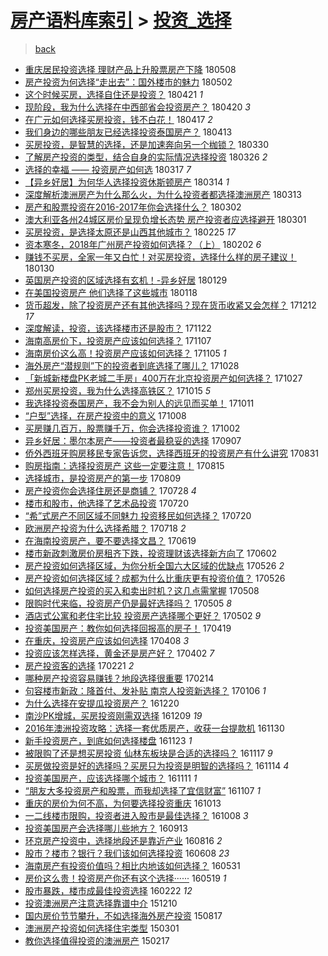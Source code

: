 [房产语料库索引](../../README.md)  > [投资_选择](投资_选择.md)
====
> [back](../README.md)

- [重庆居民投资选择 理财产品上升股票房产下降](http://jkwz.applinzi.com/ittc/7100711050171384839.html#%E9%87%8D%E5%BA%86%E5%B1%85%E6%B0%91%E6%8A%95%E8%B5%84%E9%80%89%E6%8B%A9+%E7%90%86%E8%B4%A2%E4%BA%A7%E5%93%81%E4%B8%8A%E5%8D%87%E8%82%A1%E7%A5%A8%E6%88%BF%E4%BA%A7%E4%B8%8B%E9%99%8D) 180508  
- [房产投资为何选择“走出去”：国外楼市的魅力](http://jkwz.applinzi.com/ittc/7098560290167981062.html#%E6%88%BF%E4%BA%A7%E6%8A%95%E8%B5%84%E4%B8%BA%E4%BD%95%E9%80%89%E6%8B%A9%E2%80%9C%E8%B5%B0%E5%87%BA%E5%8E%BB%E2%80%9D%EF%BC%9A%E5%9B%BD%E5%A4%96%E6%A5%BC%E5%B8%82%E7%9A%84%E9%AD%85%E5%8A%9B) 180502  
- [这个时候买房，选择自住还是投资？](http://jkwz.applinzi.com/ittc/7094478062710424587.html#%E8%BF%99%E4%B8%AA%E6%97%B6%E5%80%99%E4%B9%B0%E6%88%BF%EF%BC%8C%E9%80%89%E6%8B%A9%E8%87%AA%E4%BD%8F%E8%BF%98%E6%98%AF%E6%8A%95%E8%B5%84%EF%BC%9F) 180421 *1* 
- [现阶段，我为什么选择在中西部省会投资房产？](http://jkwz.applinzi.com/ittc/7094125067908940810.html#%E7%8E%B0%E9%98%B6%E6%AE%B5%EF%BC%8C%E6%88%91%E4%B8%BA%E4%BB%80%E4%B9%88%E9%80%89%E6%8B%A9%E5%9C%A8%E4%B8%AD%E8%A5%BF%E9%83%A8%E7%9C%81%E4%BC%9A%E6%8A%95%E8%B5%84%E6%88%BF%E4%BA%A7%EF%BC%9F) 180420 *3* 
- [在广元如何选择买房投资，钱不白花！](http://jkwz.applinzi.com/ittc/7092971589127898118.html#%E5%9C%A8%E5%B9%BF%E5%85%83%E5%A6%82%E4%BD%95%E9%80%89%E6%8B%A9%E4%B9%B0%E6%88%BF%E6%8A%95%E8%B5%84%EF%BC%8C%E9%92%B1%E4%B8%8D%E7%99%BD%E8%8A%B1%EF%BC%81) 180417 *2* 
- [我们身边的哪些朋友已经选择投资泰国房产？](http://jkwz.applinzi.com/ittc/7091587175235978247.html#%E6%88%91%E4%BB%AC%E8%BA%AB%E8%BE%B9%E7%9A%84%E5%93%AA%E4%BA%9B%E6%9C%8B%E5%8F%8B%E5%B7%B2%E7%BB%8F%E9%80%89%E6%8B%A9%E6%8A%95%E8%B5%84%E6%B3%B0%E5%9B%BD%E6%88%BF%E4%BA%A7%EF%BC%9F) 180413  
- [买房投资，是智慧的选择，还是加速奔向另一个枷锁？](http://jkwz.applinzi.com/ittc/7086415693040059402.html#%E4%B9%B0%E6%88%BF%E6%8A%95%E8%B5%84%EF%BC%8C%E6%98%AF%E6%99%BA%E6%85%A7%E7%9A%84%E9%80%89%E6%8B%A9%EF%BC%8C%E8%BF%98%E6%98%AF%E5%8A%A0%E9%80%9F%E5%A5%94%E5%90%91%E5%8F%A6%E4%B8%80%E4%B8%AA%E6%9E%B7%E9%94%81%EF%BC%9F) 180330  
- [了解房产投资的类型，结合自身的实际情况选择投资](http://jkwz.applinzi.com/ittc/7084743587592143883.html#%E4%BA%86%E8%A7%A3%E6%88%BF%E4%BA%A7%E6%8A%95%E8%B5%84%E7%9A%84%E7%B1%BB%E5%9E%8B%EF%BC%8C%E7%BB%93%E5%90%88%E8%87%AA%E8%BA%AB%E7%9A%84%E5%AE%9E%E9%99%85%E6%83%85%E5%86%B5%E9%80%89%E6%8B%A9%E6%8A%95%E8%B5%84) 180326 *2* 
- [选择的幸福 ——  投资房产如何选](http://jkwz.applinzi.com/ittc/7081419972943545361.html#%E9%80%89%E6%8B%A9%E7%9A%84%E5%B9%B8%E7%A6%8F+%E2%80%94%E2%80%94++%E6%8A%95%E8%B5%84%E6%88%BF%E4%BA%A7%E5%A6%82%E4%BD%95%E9%80%89) 180317 *7* 
- [【异乡好居】为何华人选择投资休斯顿房产](http://jkwz.applinzi.com/ittc/7080283042398864401.html#%E3%80%90%E5%BC%82%E4%B9%A1%E5%A5%BD%E5%B1%85%E3%80%91%E4%B8%BA%E4%BD%95%E5%8D%8E%E4%BA%BA%E9%80%89%E6%8B%A9%E6%8A%95%E8%B5%84%E4%BC%91%E6%96%AF%E9%A1%BF%E6%88%BF%E4%BA%A7) 180314 *1* 
- [深度解析澳洲房产为什么那么火，为什么投资者都选择澳洲房产](http://jkwz.applinzi.com/ittc/7079912416517555211.html#%E6%B7%B1%E5%BA%A6%E8%A7%A3%E6%9E%90%E6%BE%B3%E6%B4%B2%E6%88%BF%E4%BA%A7%E4%B8%BA%E4%BB%80%E4%B9%88%E9%82%A3%E4%B9%88%E7%81%AB%EF%BC%8C%E4%B8%BA%E4%BB%80%E4%B9%88%E6%8A%95%E8%B5%84%E8%80%85%E9%83%BD%E9%80%89%E6%8B%A9%E6%BE%B3%E6%B4%B2%E6%88%BF%E4%BA%A7) 180313  
- [房产和股票投资在2016-2017年你会选择什么？](http://jkwz.applinzi.com/ittc/7075807184443409419.html#%E6%88%BF%E4%BA%A7%E5%92%8C%E8%82%A1%E7%A5%A8%E6%8A%95%E8%B5%84%E5%9C%A82016-2017%E5%B9%B4%E4%BD%A0%E4%BC%9A%E9%80%89%E6%8B%A9%E4%BB%80%E4%B9%88%EF%BC%9F) 180302  
- [澳大利亚各州24城区房价呈现负增长态势 房产投资者应选择避开](http://jkwz.applinzi.com/ittc/7075545261374178314.html#%E6%BE%B3%E5%A4%A7%E5%88%A9%E4%BA%9A%E5%90%84%E5%B7%9E24%E5%9F%8E%E5%8C%BA%E6%88%BF%E4%BB%B7%E5%91%88%E7%8E%B0%E8%B4%9F%E5%A2%9E%E9%95%BF%E6%80%81%E5%8A%BF+%E6%88%BF%E4%BA%A7%E6%8A%95%E8%B5%84%E8%80%85%E5%BA%94%E9%80%89%E6%8B%A9%E9%81%BF%E5%BC%80) 180301  
- [买房投资，是选择太原还是山西其他城市？](http://jkwz.applinzi.com/ittc/7073985276148188171.html#%E4%B9%B0%E6%88%BF%E6%8A%95%E8%B5%84%EF%BC%8C%E6%98%AF%E9%80%89%E6%8B%A9%E5%A4%AA%E5%8E%9F%E8%BF%98%E6%98%AF%E5%B1%B1%E8%A5%BF%E5%85%B6%E4%BB%96%E5%9F%8E%E5%B8%82%EF%BC%9F) 180225 *17* 
- [资本寒冬，2018年广州房产投资如何选择？（上）](http://jkwz.applinzi.com/ittc/7065402089511846928.html#%E8%B5%84%E6%9C%AC%E5%AF%92%E5%86%AC%EF%BC%8C2018%E5%B9%B4%E5%B9%BF%E5%B7%9E%E6%88%BF%E4%BA%A7%E6%8A%95%E8%B5%84%E5%A6%82%E4%BD%95%E9%80%89%E6%8B%A9%EF%BC%9F%EF%BC%88%E4%B8%8A%EF%BC%89) 180202 *6* 
- [赚钱不买房，全家一年又白忙！对买房投资，选择什么样的房子建议！](http://jkwz.applinzi.com/ittc/7064482068027671562.html#%E8%B5%9A%E9%92%B1%E4%B8%8D%E4%B9%B0%E6%88%BF%EF%BC%8C%E5%85%A8%E5%AE%B6%E4%B8%80%E5%B9%B4%E5%8F%88%E7%99%BD%E5%BF%99%EF%BC%81%E5%AF%B9%E4%B9%B0%E6%88%BF%E6%8A%95%E8%B5%84%EF%BC%8C%E9%80%89%E6%8B%A9%E4%BB%80%E4%B9%88%E6%A0%B7%E7%9A%84%E6%88%BF%E5%AD%90%E5%BB%BA%E8%AE%AE%EF%BC%81) 180130  
- [英国房产投资的区域选择有玄机！-异乡好居](http://jkwz.applinzi.com/ittc/7064002857261335559.html#%E8%8B%B1%E5%9B%BD%E6%88%BF%E4%BA%A7%E6%8A%95%E8%B5%84%E7%9A%84%E5%8C%BA%E5%9F%9F%E9%80%89%E6%8B%A9%E6%9C%89%E7%8E%84%E6%9C%BA%EF%BC%81-%E5%BC%82%E4%B9%A1%E5%A5%BD%E5%B1%85) 180129  
- [在美国投资房产 他们选择了这些城市](http://jkwz.applinzi.com/ittc/7059818324802667526.html#%E5%9C%A8%E7%BE%8E%E5%9B%BD%E6%8A%95%E8%B5%84%E6%88%BF%E4%BA%A7+%E4%BB%96%E4%BB%AC%E9%80%89%E6%8B%A9%E4%BA%86%E8%BF%99%E4%BA%9B%E5%9F%8E%E5%B8%82) 180118  
- [货币超发，除了投资房产还有其他选择吗？现在货币收紧又会怎样？](http://jkwz.applinzi.com/ittc/7046156937362670608.html#%E8%B4%A7%E5%B8%81%E8%B6%85%E5%8F%91%EF%BC%8C%E9%99%A4%E4%BA%86%E6%8A%95%E8%B5%84%E6%88%BF%E4%BA%A7%E8%BF%98%E6%9C%89%E5%85%B6%E4%BB%96%E9%80%89%E6%8B%A9%E5%90%97%EF%BC%9F%E7%8E%B0%E5%9C%A8%E8%B4%A7%E5%B8%81%E6%94%B6%E7%B4%A7%E5%8F%88%E4%BC%9A%E6%80%8E%E6%A0%B7%EF%BC%9F) 171212 *17* 
- [深度解读，投资，该选择楼市还是股市？](http://jkwz.applinzi.com/ittc/7038812130768323600.html#%E6%B7%B1%E5%BA%A6%E8%A7%A3%E8%AF%BB%EF%BC%8C%E6%8A%95%E8%B5%84%EF%BC%8C%E8%AF%A5%E9%80%89%E6%8B%A9%E6%A5%BC%E5%B8%82%E8%BF%98%E6%98%AF%E8%82%A1%E5%B8%82%EF%BC%9F) 171122  
- [海南高房价下，投资房产应该如何选择？](http://jkwz.applinzi.com/ittc/7033238530451571728.html#%E6%B5%B7%E5%8D%97%E9%AB%98%E6%88%BF%E4%BB%B7%E4%B8%8B%EF%BC%8C%E6%8A%95%E8%B5%84%E6%88%BF%E4%BA%A7%E5%BA%94%E8%AF%A5%E5%A6%82%E4%BD%95%E9%80%89%E6%8B%A9%EF%BC%9F) 171107  
- [海南房价这么高！投资房产应该如何选择？](http://jkwz.applinzi.com/ittc/7032484063561122833.html#%E6%B5%B7%E5%8D%97%E6%88%BF%E4%BB%B7%E8%BF%99%E4%B9%88%E9%AB%98%EF%BC%81%E6%8A%95%E8%B5%84%E6%88%BF%E4%BA%A7%E5%BA%94%E8%AF%A5%E5%A6%82%E4%BD%95%E9%80%89%E6%8B%A9%EF%BC%9F) 171105 *1* 
- [海外房产“潜规则”下的投资者到底选择了哪儿？](http://jkwz.applinzi.com/ittc/7029610007140762640.html#%E6%B5%B7%E5%A4%96%E6%88%BF%E4%BA%A7%E2%80%9C%E6%BD%9C%E8%A7%84%E5%88%99%E2%80%9D%E4%B8%8B%E7%9A%84%E6%8A%95%E8%B5%84%E8%80%85%E5%88%B0%E5%BA%95%E9%80%89%E6%8B%A9%E4%BA%86%E5%93%AA%E5%84%BF%EF%BC%9F) 171028  
- [「新城新楼盘PK老城二手房」400万在北京投资房产如何选择？](http://jkwz.applinzi.com/ittc/7029085127383188496.html#%E3%80%8C%E6%96%B0%E5%9F%8E%E6%96%B0%E6%A5%BC%E7%9B%98PK%E8%80%81%E5%9F%8E%E4%BA%8C%E6%89%8B%E6%88%BF%E3%80%8D400%E4%B8%87%E5%9C%A8%E5%8C%97%E4%BA%AC%E6%8A%95%E8%B5%84%E6%88%BF%E4%BA%A7%E5%A6%82%E4%BD%95%E9%80%89%E6%8B%A9%EF%BC%9F) 171027  
- [郑州买房投资，我为什么选择高铁区？](http://jkwz.applinzi.com/ittc/7024601214367564816.html#%E9%83%91%E5%B7%9E%E4%B9%B0%E6%88%BF%E6%8A%95%E8%B5%84%EF%BC%8C%E6%88%91%E4%B8%BA%E4%BB%80%E4%B9%88%E9%80%89%E6%8B%A9%E9%AB%98%E9%93%81%E5%8C%BA%EF%BC%9F) 171015 *5* 
- [我选择投资泰国房产，我不会为别人的远见而买单！](http://jkwz.applinzi.com/ittc/7023153561947603984.html#%E6%88%91%E9%80%89%E6%8B%A9%E6%8A%95%E8%B5%84%E6%B3%B0%E5%9B%BD%E6%88%BF%E4%BA%A7%EF%BC%8C%E6%88%91%E4%B8%8D%E4%BC%9A%E4%B8%BA%E5%88%AB%E4%BA%BA%E7%9A%84%E8%BF%9C%E8%A7%81%E8%80%8C%E4%B9%B0%E5%8D%95%EF%BC%81) 171011  
- [“户型”选择，在房产投资中的意义](http://jkwz.applinzi.com/ittc/7022100410704331793.html#%E2%80%9C%E6%88%B7%E5%9E%8B%E2%80%9D%E9%80%89%E6%8B%A9%EF%BC%8C%E5%9C%A8%E6%88%BF%E4%BA%A7%E6%8A%95%E8%B5%84%E4%B8%AD%E7%9A%84%E6%84%8F%E4%B9%89) 171008  
- [买房赚几百万，股票赚千万，你会选择投资谁？](http://jkwz.applinzi.com/ittc/7019924191053349905.html#%E4%B9%B0%E6%88%BF%E8%B5%9A%E5%87%A0%E7%99%BE%E4%B8%87%EF%BC%8C%E8%82%A1%E7%A5%A8%E8%B5%9A%E5%8D%83%E4%B8%87%EF%BC%8C%E4%BD%A0%E4%BC%9A%E9%80%89%E6%8B%A9%E6%8A%95%E8%B5%84%E8%B0%81%EF%BC%9F) 171002  
- [异乡好居：墨尔本房产——投资者最稳妥的选择](http://jkwz.applinzi.com/ittc/7010652713447326737.html#%E5%BC%82%E4%B9%A1%E5%A5%BD%E5%B1%85%EF%BC%9A%E5%A2%A8%E5%B0%94%E6%9C%AC%E6%88%BF%E4%BA%A7%E2%80%94%E2%80%94%E6%8A%95%E8%B5%84%E8%80%85%E6%9C%80%E7%A8%B3%E5%A6%A5%E7%9A%84%E9%80%89%E6%8B%A9) 170907  
- [侨外西班牙购房移民专家告诉您，选择西班牙的投资房产有什么讲究](http://jkwz.applinzi.com/ittc/7008015631713305616.html#%E4%BE%A8%E5%A4%96%E8%A5%BF%E7%8F%AD%E7%89%99%E8%B4%AD%E6%88%BF%E7%A7%BB%E6%B0%91%E4%B8%93%E5%AE%B6%E5%91%8A%E8%AF%89%E6%82%A8%EF%BC%8C%E9%80%89%E6%8B%A9%E8%A5%BF%E7%8F%AD%E7%89%99%E7%9A%84%E6%8A%95%E8%B5%84%E6%88%BF%E4%BA%A7%E6%9C%89%E4%BB%80%E4%B9%88%E8%AE%B2%E7%A9%B6) 170831  
- [购房指南：选择投资房产 这些一定要注意！](http://jkwz.applinzi.com/ittc/7001989782362915857.html#%E8%B4%AD%E6%88%BF%E6%8C%87%E5%8D%97%EF%BC%9A%E9%80%89%E6%8B%A9%E6%8A%95%E8%B5%84%E6%88%BF%E4%BA%A7+%E8%BF%99%E4%BA%9B%E4%B8%80%E5%AE%9A%E8%A6%81%E6%B3%A8%E6%84%8F%EF%BC%81) 170815  
- [选择城市，是投资房产的第一步](http://jkwz.applinzi.com/ittc/6999728493154534416.html#%E9%80%89%E6%8B%A9%E5%9F%8E%E5%B8%82%EF%BC%8C%E6%98%AF%E6%8A%95%E8%B5%84%E6%88%BF%E4%BA%A7%E7%9A%84%E7%AC%AC%E4%B8%80%E6%AD%A5) 170809  
- [房产投资你会选择住房还是商铺？](http://jkwz.applinzi.com/ittc/6995275634950276113.html#%E6%88%BF%E4%BA%A7%E6%8A%95%E8%B5%84%E4%BD%A0%E4%BC%9A%E9%80%89%E6%8B%A9%E4%BD%8F%E6%88%BF%E8%BF%98%E6%98%AF%E5%95%86%E9%93%BA%EF%BC%9F) 170728 *4* 
- [楼市和股市，他选择了艺术品投资](http://jkwz.applinzi.com/ittc/6992439918570505233.html#%E6%A5%BC%E5%B8%82%E5%92%8C%E8%82%A1%E5%B8%82%EF%BC%8C%E4%BB%96%E9%80%89%E6%8B%A9%E4%BA%86%E8%89%BA%E6%9C%AF%E5%93%81%E6%8A%95%E8%B5%84) 170720  
- [“希”式房产不同区域不同魅力 投资移民如何选择？](http://jkwz.applinzi.com/ittc/6992324589278200848.html#%E2%80%9C%E5%B8%8C%E2%80%9D%E5%BC%8F%E6%88%BF%E4%BA%A7%E4%B8%8D%E5%90%8C%E5%8C%BA%E5%9F%9F%E4%B8%8D%E5%90%8C%E9%AD%85%E5%8A%9B+%E6%8A%95%E8%B5%84%E7%A7%BB%E6%B0%91%E5%A6%82%E4%BD%95%E9%80%89%E6%8B%A9%EF%BC%9F) 170720  
- [欧洲房产投资为什么选择希腊？](http://jkwz.applinzi.com/ittc/6991632582339724305.html#%E6%AC%A7%E6%B4%B2%E6%88%BF%E4%BA%A7%E6%8A%95%E8%B5%84%E4%B8%BA%E4%BB%80%E4%B9%88%E9%80%89%E6%8B%A9%E5%B8%8C%E8%85%8A%EF%BC%9F) 170718 *2* 
- [在海南投资房产，要不要选择文昌？](http://jkwz.applinzi.com/ittc/6980678888123270149.html#%E5%9C%A8%E6%B5%B7%E5%8D%97%E6%8A%95%E8%B5%84%E6%88%BF%E4%BA%A7%EF%BC%8C%E8%A6%81%E4%B8%8D%E8%A6%81%E9%80%89%E6%8B%A9%E6%96%87%E6%98%8C%EF%BC%9F) 170619  
- [楼市新政刺激房价房租齐下跌，投资理财该选择新方向了](http://jkwz.applinzi.com/ittc/6974622581729526788.html#%E6%A5%BC%E5%B8%82%E6%96%B0%E6%94%BF%E5%88%BA%E6%BF%80%E6%88%BF%E4%BB%B7%E6%88%BF%E7%A7%9F%E9%BD%90%E4%B8%8B%E8%B7%8C%EF%BC%8C%E6%8A%95%E8%B5%84%E7%90%86%E8%B4%A2%E8%AF%A5%E9%80%89%E6%8B%A9%E6%96%B0%E6%96%B9%E5%90%91%E4%BA%86) 170602  
- [房产投资如何选择区域，为你分析全国六大区域的优缺点](http://jkwz.applinzi.com/ittc/6972109445839455237.html#%E6%88%BF%E4%BA%A7%E6%8A%95%E8%B5%84%E5%A6%82%E4%BD%95%E9%80%89%E6%8B%A9%E5%8C%BA%E5%9F%9F%EF%BC%8C%E4%B8%BA%E4%BD%A0%E5%88%86%E6%9E%90%E5%85%A8%E5%9B%BD%E5%85%AD%E5%A4%A7%E5%8C%BA%E5%9F%9F%E7%9A%84%E4%BC%98%E7%BC%BA%E7%82%B9) 170526 *2* 
- [房产投资如何选择区域？成都为什么比重庆更有投资价值？](http://jkwz.applinzi.com/ittc/6972109445713626116.html#%E6%88%BF%E4%BA%A7%E6%8A%95%E8%B5%84%E5%A6%82%E4%BD%95%E9%80%89%E6%8B%A9%E5%8C%BA%E5%9F%9F%EF%BC%9F%E6%88%90%E9%83%BD%E4%B8%BA%E4%BB%80%E4%B9%88%E6%AF%94%E9%87%8D%E5%BA%86%E6%9B%B4%E6%9C%89%E6%8A%95%E8%B5%84%E4%BB%B7%E5%80%BC%EF%BC%9F) 170526  
- [如何选择房产投资的买入和卖出时机？这几点需掌握](http://jkwz.applinzi.com/ittc/6965373906142626820.html#%E5%A6%82%E4%BD%95%E9%80%89%E6%8B%A9%E6%88%BF%E4%BA%A7%E6%8A%95%E8%B5%84%E7%9A%84%E4%B9%B0%E5%85%A5%E5%92%8C%E5%8D%96%E5%87%BA%E6%97%B6%E6%9C%BA%EF%BC%9F%E8%BF%99%E5%87%A0%E7%82%B9%E9%9C%80%E6%8E%8C%E6%8F%A1) 170508  
- [限购时代来临，投资房产仍是最好选择吗？](http://jkwz.applinzi.com/ittc/6964222478820836357.html#%E9%99%90%E8%B4%AD%E6%97%B6%E4%BB%A3%E6%9D%A5%E4%B8%B4%EF%BC%8C%E6%8A%95%E8%B5%84%E6%88%BF%E4%BA%A7%E4%BB%8D%E6%98%AF%E6%9C%80%E5%A5%BD%E9%80%89%E6%8B%A9%E5%90%97%EF%BC%9F) 170505 *8* 
- [酒店式公寓和老住宅比较 投资房产选择哪个更好？](http://jkwz.applinzi.com/ittc/6963110913111491589.html#%E9%85%92%E5%BA%97%E5%BC%8F%E5%85%AC%E5%AF%93%E5%92%8C%E8%80%81%E4%BD%8F%E5%AE%85%E6%AF%94%E8%BE%83+%E6%8A%95%E8%B5%84%E6%88%BF%E4%BA%A7%E9%80%89%E6%8B%A9%E5%93%AA%E4%B8%AA%E6%9B%B4%E5%A5%BD%EF%BC%9F) 170502 *9* 
- [投资美国房产：教你如何选择回报高的房子！](http://jkwz.applinzi.com/ittc/6957921393957143557.html#%E6%8A%95%E8%B5%84%E7%BE%8E%E5%9B%BD%E6%88%BF%E4%BA%A7%EF%BC%9A%E6%95%99%E4%BD%A0%E5%A6%82%E4%BD%95%E9%80%89%E6%8B%A9%E5%9B%9E%E6%8A%A5%E9%AB%98%E7%9A%84%E6%88%BF%E5%AD%90%EF%BC%81) 170419  
- [在重庆，投资房产应该如何选择](http://jkwz.applinzi.com/ittc/6954193181884285956.html#%E5%9C%A8%E9%87%8D%E5%BA%86%EF%BC%8C%E6%8A%95%E8%B5%84%E6%88%BF%E4%BA%A7%E5%BA%94%E8%AF%A5%E5%A6%82%E4%BD%95%E9%80%89%E6%8B%A9) 170408 *3* 
- [投资应该怎样选择，黄金还是房产好？](http://jkwz.applinzi.com/ittc/6951953641975055364.html#%E6%8A%95%E8%B5%84%E5%BA%94%E8%AF%A5%E6%80%8E%E6%A0%B7%E9%80%89%E6%8B%A9%EF%BC%8C%E9%BB%84%E9%87%91%E8%BF%98%E6%98%AF%E6%88%BF%E4%BA%A7%E5%A5%BD%EF%BC%9F) 170402 *7* 
- [房产投资客的选择](http://jkwz.applinzi.com/ittc/6937111739178157061.html#%E6%88%BF%E4%BA%A7%E6%8A%95%E8%B5%84%E5%AE%A2%E7%9A%84%E9%80%89%E6%8B%A9) 170221 *2* 
- [哪种房产投资容易赚钱？地段选择很重要](http://jkwz.applinzi.com/ittc/6934614711365796869.html#%E5%93%AA%E7%A7%8D%E6%88%BF%E4%BA%A7%E6%8A%95%E8%B5%84%E5%AE%B9%E6%98%93%E8%B5%9A%E9%92%B1%EF%BC%9F%E5%9C%B0%E6%AE%B5%E9%80%89%E6%8B%A9%E5%BE%88%E9%87%8D%E8%A6%81) 170214  
- [句容楼市新政：降首付、发补贴 南京人投资新选择？](http://jkwz.applinzi.com/ittc/6920115305845359620.html#%E5%8F%A5%E5%AE%B9%E6%A5%BC%E5%B8%82%E6%96%B0%E6%94%BF%EF%BC%9A%E9%99%8D%E9%A6%96%E4%BB%98%E3%80%81%E5%8F%91%E8%A1%A5%E8%B4%B4+%E5%8D%97%E4%BA%AC%E4%BA%BA%E6%8A%95%E8%B5%84%E6%96%B0%E9%80%89%E6%8B%A9%EF%BC%9F) 170106 *1* 
- [为什么选择在安提瓜投资房产？](http://jkwz.applinzi.com/ittc/6913724751360295941.html#%E4%B8%BA%E4%BB%80%E4%B9%88%E9%80%89%E6%8B%A9%E5%9C%A8%E5%AE%89%E6%8F%90%E7%93%9C%E6%8A%95%E8%B5%84%E6%88%BF%E4%BA%A7%EF%BC%9F) 161220  
- [南沙PK增城，买房投资刚需双选择](http://jkwz.applinzi.com/ittc/6909555141752914949.html#%E5%8D%97%E6%B2%99PK%E5%A2%9E%E5%9F%8E%EF%BC%8C%E4%B9%B0%E6%88%BF%E6%8A%95%E8%B5%84%E5%88%9A%E9%9C%80%E5%8F%8C%E9%80%89%E6%8B%A9) 161209 *19* 
- [2016年澳洲投资攻略：选择一套优质房产，收获一台提款机](http://jkwz.applinzi.com/ittc/6906321442508899333.html#2016%E5%B9%B4%E6%BE%B3%E6%B4%B2%E6%8A%95%E8%B5%84%E6%94%BB%E7%95%A5%EF%BC%9A%E9%80%89%E6%8B%A9%E4%B8%80%E5%A5%97%E4%BC%98%E8%B4%A8%E6%88%BF%E4%BA%A7%EF%BC%8C%E6%94%B6%E8%8E%B7%E4%B8%80%E5%8F%B0%E6%8F%90%E6%AC%BE%E6%9C%BA) 161130  
- [新手投资房产，到底如何选择楼盘](http://jkwz.applinzi.com/ittc/6903771879294108676.html#%E6%96%B0%E6%89%8B%E6%8A%95%E8%B5%84%E6%88%BF%E4%BA%A7%EF%BC%8C%E5%88%B0%E5%BA%95%E5%A6%82%E4%BD%95%E9%80%89%E6%8B%A9%E6%A5%BC%E7%9B%98) 161123 *1* 
- [被限购了还是想买房投资 仙林东板块是合适的选择吗？](http://jkwz.applinzi.com/ittc/6901440663324722180.html#%E8%A2%AB%E9%99%90%E8%B4%AD%E4%BA%86%E8%BF%98%E6%98%AF%E6%83%B3%E4%B9%B0%E6%88%BF%E6%8A%95%E8%B5%84+%E4%BB%99%E6%9E%97%E4%B8%9C%E6%9D%BF%E5%9D%97%E6%98%AF%E5%90%88%E9%80%82%E7%9A%84%E9%80%89%E6%8B%A9%E5%90%97%EF%BC%9F) 161117 *9* 
- [买房做投资是好的选择吗？买房只为投资是明智的选择吗？](http://jkwz.applinzi.com/ittc/6900398955430413316.html#%E4%B9%B0%E6%88%BF%E5%81%9A%E6%8A%95%E8%B5%84%E6%98%AF%E5%A5%BD%E7%9A%84%E9%80%89%E6%8B%A9%E5%90%97%EF%BC%9F%E4%B9%B0%E6%88%BF%E5%8F%AA%E4%B8%BA%E6%8A%95%E8%B5%84%E6%98%AF%E6%98%8E%E6%99%BA%E7%9A%84%E9%80%89%E6%8B%A9%E5%90%97%EF%BC%9F) 161114 *4* 
- [投资美国房产，应该选择哪个城市？](http://jkwz.applinzi.com/ittc/6899253821674357765.html#%E6%8A%95%E8%B5%84%E7%BE%8E%E5%9B%BD%E6%88%BF%E4%BA%A7%EF%BC%8C%E5%BA%94%E8%AF%A5%E9%80%89%E6%8B%A9%E5%93%AA%E4%B8%AA%E5%9F%8E%E5%B8%82%EF%BC%9F) 161111 *1* 
- [“朋友大多投资房产和股票，而我却选择了宜信财富”](http://jkwz.applinzi.com/ittc/6897810983984038916.html#%E2%80%9C%E6%9C%8B%E5%8F%8B%E5%A4%A7%E5%A4%9A%E6%8A%95%E8%B5%84%E6%88%BF%E4%BA%A7%E5%92%8C%E8%82%A1%E7%A5%A8%EF%BC%8C%E8%80%8C%E6%88%91%E5%8D%B4%E9%80%89%E6%8B%A9%E4%BA%86%E5%AE%9C%E4%BF%A1%E8%B4%A2%E5%AF%8C%E2%80%9D) 161107 *1* 
- [重庆的房价为何不高，为何要选择投资重庆](http://jkwz.applinzi.com/ittc/6888575998387291141.html#%E9%87%8D%E5%BA%86%E7%9A%84%E6%88%BF%E4%BB%B7%E4%B8%BA%E4%BD%95%E4%B8%8D%E9%AB%98%EF%BC%8C%E4%B8%BA%E4%BD%95%E8%A6%81%E9%80%89%E6%8B%A9%E6%8A%95%E8%B5%84%E9%87%8D%E5%BA%86) 161013  
- [一二线楼市限购，投资者进入股市是最佳选择？](http://jkwz.applinzi.com/ittc/6886637365128332293.html#%E4%B8%80%E4%BA%8C%E7%BA%BF%E6%A5%BC%E5%B8%82%E9%99%90%E8%B4%AD%EF%BC%8C%E6%8A%95%E8%B5%84%E8%80%85%E8%BF%9B%E5%85%A5%E8%82%A1%E5%B8%82%E6%98%AF%E6%9C%80%E4%BD%B3%E9%80%89%E6%8B%A9%EF%BC%9F) 161008 *3* 
- [投资美国房产会选择哪儿些地方？](http://jkwz.applinzi.com/ittc/6877367112389100549.html#%E6%8A%95%E8%B5%84%E7%BE%8E%E5%9B%BD%E6%88%BF%E4%BA%A7%E4%BC%9A%E9%80%89%E6%8B%A9%E5%93%AA%E5%84%BF%E4%BA%9B%E5%9C%B0%E6%96%B9%EF%BC%9F) 160913  
- [环京房产投资中，选择地段还是靠近产业](http://jkwz.applinzi.com/ittc/6866894718767744004.html#%E7%8E%AF%E4%BA%AC%E6%88%BF%E4%BA%A7%E6%8A%95%E8%B5%84%E4%B8%AD%EF%BC%8C%E9%80%89%E6%8B%A9%E5%9C%B0%E6%AE%B5%E8%BF%98%E6%98%AF%E9%9D%A0%E8%BF%91%E4%BA%A7%E4%B8%9A) 160816 *2* 
- [股市？楼市？银行？我们该如何选择投资](http://jkwz.applinzi.com/ittc/6841287166646551556.html#%E8%82%A1%E5%B8%82%EF%BC%9F%E6%A5%BC%E5%B8%82%EF%BC%9F%E9%93%B6%E8%A1%8C%EF%BC%9F%E6%88%91%E4%BB%AC%E8%AF%A5%E5%A6%82%E4%BD%95%E9%80%89%E6%8B%A9%E6%8A%95%E8%B5%84) 160608 *23* 
- [海南房产有投资价值吗？相比内地该如何选择？](http://jkwz.applinzi.com/ittc/6838392192330368005.html#%E6%B5%B7%E5%8D%97%E6%88%BF%E4%BA%A7%E6%9C%89%E6%8A%95%E8%B5%84%E4%BB%B7%E5%80%BC%E5%90%97%EF%BC%9F%E7%9B%B8%E6%AF%94%E5%86%85%E5%9C%B0%E8%AF%A5%E5%A6%82%E4%BD%95%E9%80%89%E6%8B%A9%EF%BC%9F) 160531  
- [房价这么贵！投资房产你还有这个选择······](http://jkwz.applinzi.com/ittc/6833907589544674309.html#%E6%88%BF%E4%BB%B7%E8%BF%99%E4%B9%88%E8%B4%B5%EF%BC%81%E6%8A%95%E8%B5%84%E6%88%BF%E4%BA%A7%E4%BD%A0%E8%BF%98%E6%9C%89%E8%BF%99%E4%B8%AA%E9%80%89%E6%8B%A9%C2%B7%C2%B7%C2%B7%C2%B7%C2%B7%C2%B7) 160519 *1* 
- [股市暴跌，楼市成最佳投资选择](http://jkwz.applinzi.com/ittc/6801582542587167748.html#%E8%82%A1%E5%B8%82%E6%9A%B4%E8%B7%8C%EF%BC%8C%E6%A5%BC%E5%B8%82%E6%88%90%E6%9C%80%E4%BD%B3%E6%8A%95%E8%B5%84%E9%80%89%E6%8B%A9) 160222 *12* 
- [投资澳洲房产注意选择靠谱中介](http://jkwz.applinzi.com/ittc/6774209360083551236.html#%E6%8A%95%E8%B5%84%E6%BE%B3%E6%B4%B2%E6%88%BF%E4%BA%A7%E6%B3%A8%E6%84%8F%E9%80%89%E6%8B%A9%E9%9D%A0%E8%B0%B1%E4%B8%AD%E4%BB%8B) 151210  
- [国内房价节节攀升，不如选择海外房产投资](http://jkwz.applinzi.com/ittc/547650615728029526.html#%E5%9B%BD%E5%86%85%E6%88%BF%E4%BB%B7%E8%8A%82%E8%8A%82%E6%94%80%E5%8D%87%EF%BC%8C%E4%B8%8D%E5%A6%82%E9%80%89%E6%8B%A9%E6%B5%B7%E5%A4%96%E6%88%BF%E4%BA%A7%E6%8A%95%E8%B5%84) 150817  
- [澳洲房产投资如何选择住宅类型](http://jkwz.applinzi.com/ittc/547650611394406825.html#%E6%BE%B3%E6%B4%B2%E6%88%BF%E4%BA%A7%E6%8A%95%E8%B5%84%E5%A6%82%E4%BD%95%E9%80%89%E6%8B%A9%E4%BD%8F%E5%AE%85%E7%B1%BB%E5%9E%8B) 150301  
- [教你选择值得投资的澳洲房产](http://jkwz.applinzi.com/ittc/547650611394753522.html#%E6%95%99%E4%BD%A0%E9%80%89%E6%8B%A9%E5%80%BC%E5%BE%97%E6%8A%95%E8%B5%84%E7%9A%84%E6%BE%B3%E6%B4%B2%E6%88%BF%E4%BA%A7) 150217  
